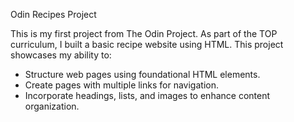 Odin Recipes Project

This is my first project from The Odin Project. As part of the TOP curriculum, I built a basic recipe website using HTML. This project showcases my ability to:

- Structure web pages using foundational HTML elements.
- Create pages with multiple links for navigation.
- Incorporate headings, lists, and images to enhance content organization.